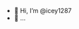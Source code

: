 - 👋 Hi, I’m @icey1287
- 👀 ...

<!---
icey1287/icey1287 is a ✨ special ✨ repository because its `README.md` (this file) appears on your GitHub profile.
You can click the Preview link to take a look at your changes.
--->
